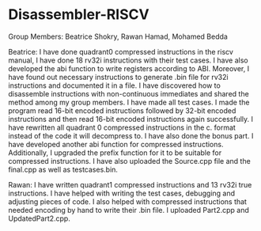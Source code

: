# Disassembler-RISCV

Group Members:
Beatrice Shokry,
Rawan Hamad,
Mohamed Bedda


Beatrice: I have done quadrant0 compressed instructions in the riscv manual, I have done 18 rv32i instructions with their test cases. I have also developed the abi function to write registers according to ABI. Moreover, I have found out necessary instructions to generate .bin file for rv32i instructions and documented it in a file. I have discovered how to disassemble instructions with non-continuous immediates and shared the method among my group members. I have made all test cases. I made the program read 16-bit encoded instructions followed by 32-bit encoded instructions and then read 16-bit encoded instructions again successfully. I have rewritten all quadrant 0 compressed instructions in the c. format instead of the code it will decompress to. I have also done the bonus part. I have developed another abi function for compressed instructions. Additionally, I upgraded the prefix function for it to be suitable for compressed instructions. I have also uploaded the Source.cpp file and the final.cpp as well as testcases.bin.


Rawan: I have written quadrant1 compressed instructions and 13 rv32i true instructions. I have helped with writing the test cases, debugging and adjusting pieces of code.  I also helped with compressed instructions that needed encoding by hand to write their .bin file. I uploaded Part2.cpp and UpdatedPart2.cpp.

